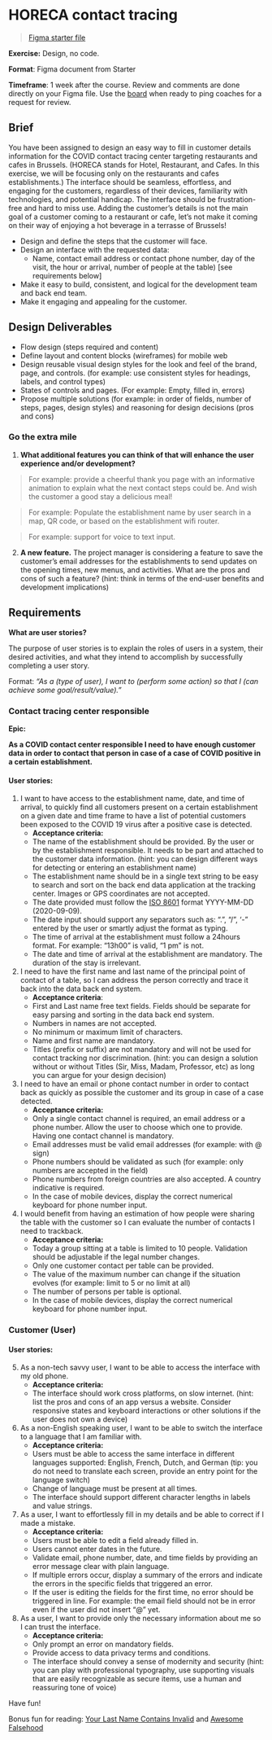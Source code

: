 # HORECA contact tracing

> [Figma starter file](https://www.figma.com/file/FRdfx12LjrsqMYfKcRm7Bu/Class-2020?node-id=3%3A3g)

**Exercise:** Design, no code.

**Format**: Figma document from Starter

**Timeframe**: 1 week after the course. Review and comments are done directly on your Figma file. Use the [board](https://github.com/HackYourFutureBelgium/class-11-12/projects/3) when ready to ping coaches for a request for review.

## Brief

You have been assigned to design an easy way to fill in customer details information for the COVID contact tracing center targeting restaurants and cafes in Brussels. (HORECA stands for Hotel, Restaurant, and Cafes. In this exercise, we will be focusing only on the restaurants and cafes establishments.) The interface should be seamless, effortless, and engaging for the customers, regardless of their devices, familiarity with technologies, and potential handicap. The interface should be frustration-free and hard to miss use. Adding the customer’s details is not the main goal of a customer coming to a restaurant or cafe, let’s not make it coming on their way of enjoying a hot beverage in a terrasse of Brussels!

- Design and define the steps that the customer will face.
- Design an interface with the requested data:
  - Name, contact email address or contact phone number, day of the visit, the hour or arrival, number of people at the table) [see requirements below]
- Make it easy to build, consistent, and logical for the development team and back end team.
- Make it engaging and appealing for the customer.

## Design Deliverables

- Flow design (steps required and content)
- Define layout and content blocks (wireframes) for mobile web
- Design reusable visual design styles for the look and feel of the brand, page, and controls. (for example: use consistent styles for headings, labels, and control types)
- States of controls and pages. (For example: Empty, filled in, errors)
- Propose multiple solutions (for example: in order of fields, number of steps, pages, design styles) and reasoning for design decisions (pros and cons)

### Go the extra mile

1. **What additional features you can think of that will enhance the user experience and/or development?**

> For example: provide a cheerful thank you page with an informative animation to explain what the next contact steps could be. And wish the customer a good stay a delicious meal!

> For example: Populate the establishment name by user search in a map, QR code, or based on the establishment wifi router.

> For example: support for voice to text input.

2. **A new feature.** The project manager is considering a feature to save the customer’s email addresses for the establishments to send updates on the opening times, new menus, and activities. What are the pros and cons of such a feature? (hint: think in terms of the end-user benefits and development implications)

## Requirements

**What are user stories?**

The purpose of user stories is to explain the roles of users in a system, their desired activities, and what they intend to accomplish by successfully completing a user story.

Format: _“As a (type of user), I want to (perform some action) so that I (can achieve some goal/result/value).”_

### Contact tracing center responsible

**Epic:**

**As a COVID contact center responsible I need to have enough customer data in order to contact that person in case of a case of COVID positive in a certain establishment.**

#### User stories:

1. I want to have access to the establishment name, date, and time of arrival, to quickly find all customers present on a certain establishment on a given date and time frame to have a list of potential customers been exposed to the COVID 19 virus after a positive case is detected.
   - **Acceptance criteria:**
   - The name of the establishment should be provided. By the user or by the establishment responsible. It needs to be part and attached to the customer data information. (hint: you can design different ways for detecting or entering an establishment name)
   - The establishment name should be in a single text string to be easy to search and sort on the back end data application at the tracking center. Images or GPS coordinates are not accepted.
   - The date provided must follow the [ISO 8601](https://en.wikipedia.org/wiki/ISO_8601) format YYYY-MM-DD (2020-09-09).
   - The date input should support any separators such as: “.”, “/”, ‘-” entered by the user or smartly adjust the format as typing.
   - The time of arrival at the establishment must follow a 24hours format. For example: “13h00” is valid, “1 pm” is not.
   - The date and time of arrival at the establishment are mandatory. The duration of the stay is irrelevant.
2. I need to have the first name and last name of the principal point of contact of a table, so I can address the person correctly and trace it back into the data back end system.
   - **Acceptance criteria**:
   - First and Last name free text fields. Fields should be separate for easy parsing and sorting in the data back end system.
   - Numbers in names are not accepted.
   - No minimum or maximum limit of characters.
   - Name and first name are mandatory.
   - Titles (prefix or suffix) are not mandatory and will not be used for contact tracking nor discrimination. (hint: you can design a solution without or without Titles (Sir, Miss, Madam, Professor, etc) as long you can argue for your design decision)
3. I need to have an email or phone contact number in order to contact back as quickly as possible the customer and its group in case of a case detected.
   - **Acceptance criteria:**
   - Only a single contact channel is required, an email address or a phone number. Allow the user to choose which one to provide. Having one contact channel is mandatory.
   - Email addresses must be valid email addresses (for example: with @ sign)
   - Phone numbers should be validated as such (for example: only numbers are accepted in the field)
   - Phone numbers from foreign countries are also accepted. A country indicative is required.
   - In the case of mobile devices, display the correct numerical keyboard for phone number input.
4. I would benefit from having an estimation of how people were sharing the table with the customer so I can evaluate the number of contacts I need to trackback.
   - **Acceptance criteria:**
   - Today a group sitting at a table is limited to 10 people. Validation should be adjustable if the legal number changes.
   - Only one customer contact per table can be provided.
   - The value of the maximum number can change if the situation evolves (for example: limit to 5 or no limit at all)
   - The number of persons per table is optional.
   - In the case of mobile devices, display the correct numerical keyboard for phone number input.

### Customer (User)

#### User stories:

5. As a non-tech savvy user, I want to be able to access the interface with my old phone.
   - **Acceptance criteria:**
   - The interface should work cross platforms, on slow internet. (hint: list the pros and cons of an app versus a website. Consider responsive states and keyboard interactions or other solutions if the user does not own a device)
6. As a non-English speaking user, I want to be able to switch the interface to a language that I am familiar with.
   - **Acceptance criteria:**
   - Users must be able to access the same interface in different languages supported: English, French, Dutch, and German (tip: you do not need to translate each screen, provide an entry point for the language switch)
   - Change of language must be present at all times.
   - The interface should support different character lengths in labels and value strings.
7. As a user, I want to effortlessly fill in my details and be able to correct if I made a mistake.
   - **Acceptance criteria:**
   - Users must be able to edit a field already filled in.
   - Users cannot enter dates in the future.
   - Validate email, phone number, date, and time fields by providing an error message clear with plain language.
   - If multiple errors occur, display a summary of the errors and indicate the errors in the specific fields that triggered an error.
   - If the user is editing the fields for the first time, no error should be triggered in line. For example: the email field should not be in error even if the user did not insert “@” yet.
8. As a user, I want to provide only the necessary information about me so I can trust the interface.
   - **Acceptance criteria:**
   - Only prompt an error on mandatory fields.
   - Provide access to data privacy terms and conditions.
   - The interface should convey a sense of modernity and security (hint: you can play with professional typography, use supporting visuals that are easily recognizable as secure items, use a human and reassuring tone of voice)

Have fun!

Bonus fun for reading: [Your Last Name Contains Invalid](https://blog.jgc.org/2010/06/your-last-name-contains-invalid.html) and [Awesome Falsehood](https://github.com/kdeldycke/awesome-falsehood)
